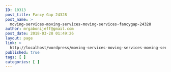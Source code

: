 ```yaml
---
ID: 10313
post_title: Fancy Gap 24328
post_name: >
  moving-services-moving-services-moving-services-fancygap-24328
author: mrgabonijeff@gmail.com
post_date: 2018-03-28 01:49:26
layout: page
link: >
  http://localhost/wordpress/moving-services-moving-services-moving-services-fancygap-24328/
published: true
tags: [ ]
categories: [ ]
---
```

